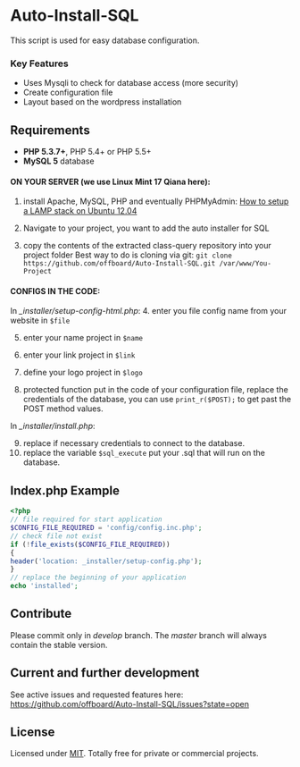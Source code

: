 # Auto-Install-SQL
This script is used for easy database configuration.

### Key Features
* Uses Mysqli to check for database access (more security)
* Create configuration file
* Layout based on the wordpress installation

## Requirements

* **PHP 5.3.7+**, PHP 5.4+ or PHP 5.5+
* **MySQL 5** database

#### ON YOUR SERVER (we use Linux Mint 17 Qiana here):
1. install Apache, MySQL, PHP and eventually PHPMyAdmin: [How to setup a LAMP stack on Ubuntu 12.04](http://www.dev-metal.com/setup-basic-lamp-stack-linux-apache-mysql-php-ubuntu-12-04/)

2. Navigate to your project, you want to add the auto installer for SQL

3. copy the contents of the extracted class-query repository into your project folder
Best way to do is cloning via git: `git clone https://github.com/offboard/Auto-Install-SQL.git /var/www/You-Project`

#### CONFIGS IN THE CODE:

In *_installer/setup-config-html.php*:
4. enter you  file config name  from your website in `$file`

5. enter your name project in `$name`

6. enter your link project in `$link`

7. define your logo project in `$logo`

8. protected function put in the code of your configuration file, replace the credentials of the database, you can use `print_r($POST);` to get past the POST method values.

In *_installer/install.php*:

9. replace if necessary credentials to connect to the database.
10. replace the variable `$sql_execute` put your .sql that will run on the database.


## Index.php Example
```php
<?php
// file required for start application
$CONFIG_FILE_REQUIRED = 'config/config.inc.php';
// check file not exist
if (!file_exists($CONFIG_FILE_REQUIRED))
{
header('location: _installer/setup-config.php');
}
// replace the beginning of your application
echo 'installed';
```

## Contribute

Please commit only in *develop* branch. The *master* branch will always contain the stable version.

## Current and further development

See active issues and requested features here:
https://github.com/offboard/Auto-Install-SQL/issues?state=open

## License

Licensed under [MIT](http://www.opensource.org/licenses/mit-license.php). Totally free for private or commercial projects.

